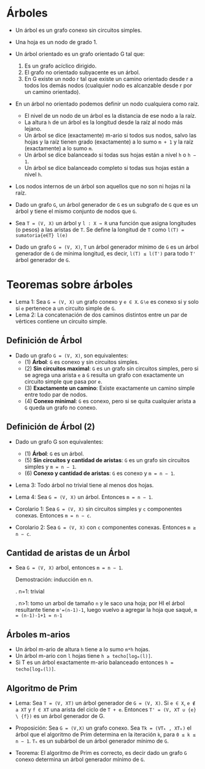 Árboles
=======

* Un árbol es un grafo conexo sin circuitos simples.

* Una hoja es un nodo de grado 1.

* Un árbol orientado es un grafo orientado G tal que:
	1. Es un grafo acíclico dirigido.
	2. El grafo no orientado subyacente es un árbol.
	3. En G existe un nodo r tal que existe un camino orientado desde r a todos los demás nodos (cualquier nodo es alcanzable desde r por un camino orientado).

* En un árbol no orientado podemos definir un nodo cualquiera como raíz.
	* El nivel de un nodo de un árbol es la distancia de ese nodo a la raíz.
	* La altura `h` de un árbol es la longitud desde la raíz al nodo más lejano.
	* Un árbol se dice (exactamente) m-ario si todos sus nodos, salvo las hojas y la raíz tienen grado (exactamente) a lo sumo `m + 1` y la raíz (exactamente) a lo sumo `m`.
	* Un árbol se dice balanceado si todas sus hojas están a nivel `h` o `h − 1`.
	* Un árbol se dice balanceado completo si todas sus hojas están a nivel `h`.

* Los nodos internos de un árbol son aquellos que no son ni hojas ni la raíz.

* Dado un grafo `G`, un árbol generador de `G` es un subgrafo de `G` que es un árbol y tiene el mismo conjunto de nodos que `G`.

* Sea `T = (V, X)` un árbol y `l : X → R` una función que asigna longitudes (o pesos) a las aristas de `T`. Se define la longitud de `T` como `l(T) = sumatoria{e∈T} l(e)`

* Dado un grafo `G = (V, X)`, `T` un árbol generador mínimo de `G` es un árbol generador de `G` de mínima longitud, es decir, `l(T) ≤ l(T')` para todo `T'` árbol generador de `G`.

Teoremas sobre árboles
======================

* Lema 1: Sea `G = (V, X)` un grafo conexo y `e ∈ X`. `G∖e` es conexo si y solo si `e` pertenece a un circuito simple de `G`.
* Lema 2: La concatenación de dos caminos distintos entre un par de vértices contiene un circuito simple.

Definición de Árbol
-------------------
* Dado un grafo `G = (V, X)`, son equivalentes:
	* (1) **Árbol**: `G` es conexo y sin circuitos simples.
	* (2) **Sin circuitos maximal**: `G` es un grafo sin circuitos simples, pero si se agrega una arista `e` a `G` resulta un grafo con exactamente un circuito simple que pasa por `e`.
	* (3) **Exactamente un camino**: Existe exactamente un camino simple entre todo par de nodos.
	* (4) **Conexo minimal**: `G` es conexo, pero si se quita cualquier arista a `G` queda un grafo no conexo.

Definición de Árbol (2)
-----------------------
* Dado un grafo G son equivalentes:
	* (1) **Árbol**: `G` es un árbol.
	* (5) **Sin circuitos y cantidad de aristas**: `G` es un grafo sin circuitos simples y `m = n − 1`.
	* (6) **Conexo y cantidad de aristas**: `G` es conexo y `m = n − 1`.

* Lema 3: Todo árbol no trivial tiene al menos dos hojas.

* Lema 4: Sea `G = (V, X)` un árbol. Entonces `m = n − 1`.

* Corolario 1: Sea `G = (V, X)` sin circuitos simples y `c` componentes conexas. Entonces `m = n − c`.

* Corolario 2: Sea `G = (V, X)` con `c` componentes conexas. Entonces `m ≥ n − c`.

Cantidad de aristas de un Árbol
-------------------------------
* Sea `G = (V, X)` arbol, entonces `m = n − 1`.
	
	Demostración: inducción en n.

	. n=1: trivial

	. n>1: tomo un arbol de tamaño `n` y le saco una hoja; por HI el árbol resultante tiene `m'=(n-1)-1`, luego vuelvo a agregar la hoja que saqué, `m = (n-1)-1+1 = n-1`

Árboles m-arios
---------------
* Un árbol m-ario de altura `h` tiene a lo sumo `m*h` hojas.
* Un árbol m-ario con `l` hojas tiene `h ≥ techo[logₘ(l)]`.
* Si T es un árbol exactamente m-ario balanceado entonces `h = techo[logₘ(l)]`.

Algoritmo de Prim
-----------------

* Lema: Sea `T = (V, XT)` un árbol generador de `G = (V, X)`. Si `e ∈ X`,
`e ∉ a XT` y `f ∈ XT` una arista del ciclo de `T + e`. Entonces `T' = (V, XT ∪ {e} \ {f})` es un árbol generador de G.

* Proposición: Sea `G = (V,X)` un grafo conexo. Sea `Tk = (VTₖ , XTₖ)` el árbol que el algoritmo de Prim determina en la iteración `k`, para `0 ≤ k ≤ n − 1`. `Tₖ` es un subárbol de un árbol generador mínimo de `G`.

* Teorema: El algoritmo de Prim es correcto, es decir dado un grafo `G` conexo determina un árbol generador mínimo de `G`.